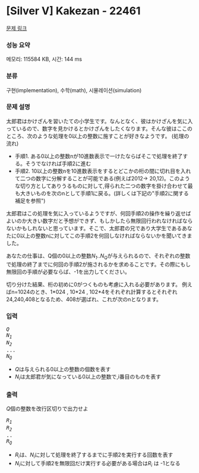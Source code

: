 # [Silver V] Kakezan - 22461 

[문제 링크](https://www.acmicpc.net/problem/22461) 

### 성능 요약

메모리: 115584 KB, 시간: 144 ms

### 분류

구현(implementation), 수학(math), 시뮬레이션(simulation)

### 문제 설명

<p>太郎君はかけざんを習いたての小学生です。なんとなく、彼はかけざんを気に入っているので、数字を見かけるとかけざんをしたくなります。そんな彼はここのところ、次のような処理を0以上の整数に施すことが好きなようです。 (処理の流れ)</p>

<ul>
	<li>手順1. ある0以上の整数nが10進数表示で一けたならばそこで処理を終了する。そうでなければ手順2に進む</li>
	<li>手順2. 10以上の整数nを10進数表示をするとどこかの桁の間に切れ目を入れて二つの数字に分解することが可能である(例えば2012-> 20,12)。このような切り方としてありうるものに対して,得られた二つの数字を掛け合わせて最も大きいものを次のnとして手順1に戻る。(詳しくは下記の"手順2に関する補足を参照")</li>
</ul>

<p>太郎君はこの処理を気に入っているようですが、何回手順2の操作を繰り返せばよいのか大きい数字だと予想ができず、もしかしたら無限回行われなければならないかもしれないと思っています。そこで、太郎君の兄であり大学生であるあなたに0以上の整数nに対してこの手順2を何回しなければならないかを聞いてきました。</p>

<p>あなたの仕事は、Q個の0以上の整数<var>N<sub>1</sub></var>..<var>N<sub>Q</sub></var>が与えられるので、それぞれの整数で処理の終了までに何回の手順2が施されるかを求めることです。その際にもし無限回の手順が必要ならば、-1を出力してください。</p>

<p>切り分けた結果、桁の初めに0がつくものも考慮に入れる必要があります。 例えばn=1024のとき、1*024 , 10*24 , 102*4をそれぞれ計算するとそれぞれ24,240,408となるため、408が選ばれ、これが次のnとなります。</p>

### 입력 

 <pre><var>Q</var>
<var>N<sub>1</sub></var>
<var>N<sub>2</sub></var>
...
<var>N<sub>Q</sub></var>
</pre>

<ul>
	<li><var>Q</var>は与えられる0以上の整数の個数を表す</li>
	<li><var>N<sub>i</sub></var>は太郎君が気になっている0以上の整数で,i番目のものを表す</li>
</ul>

### 출력 

 <p><var>Q</var>個の整数を改行区切りで出力せよ</p>

<pre><var>R<sub>1</sub></var>
<var>R<sub>2</sub></var>
..
<var>R<sub>Q</sub></var>
</pre>

<ul>
	<li><var>R<sub>i</sub></var>は、<var>N<sub>i</sub></var>に対して処理を終了するまでに手順2を実行する回数を表す</li>
	<li><var>N<sub>i</sub></var>に対して手順2を無限回だけ実行する必要がある場合は<var>R<sub>i</sub></var> は -1となる</li>
</ul>

